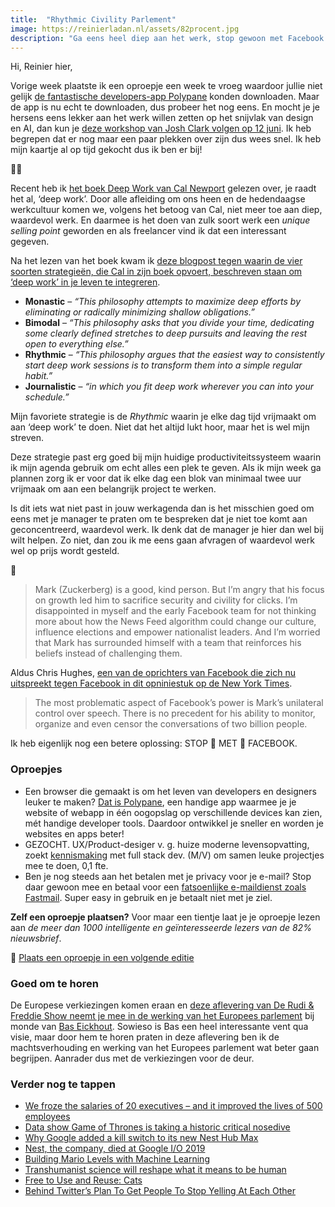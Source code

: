 ```yaml
---
title:  "Rhythmic Civility Parlement"
image: https://reinierladan.nl/assets/82procent.jpg
description: "Ga eens heel diep aan het werk, stop gewoon met Facebook en dit is hoe het Europees parlement volgens Bas Eickhout werkt."
---
```


Hi, Reinier hier,

Vorige week plaatste ik een oproepje een week te vroeg waardoor jullie niet gelijk [de fantastische developers-app Polypane](https://polypane.rocks) konden downloaden. Maar de app is nu echt te downloaden, dus probeer het nog eens. En mocht je je hersens eens lekker aan het werk willen zetten op het snijvlak van design en AI, dan kun je [deze workshop van Josh Clark volgen op 12 juni](https://academy.frozenrockets.nl/workshop/ux-design-for-ml-and-ai-12-june). Ik heb begrepen dat er nog maar een paar plekken over zijn dus wees snel. Ik heb mijn kaartje al op tijd gekocht dus ik ben er bij! 

👨‍🏫

Recent heb ik [het boek Deep Work van Cal Newport](https://www.goodreads.com/book/show/25744928-deep-work) gelezen over, je raadt het al, ‘deep work’. Door alle afleiding om ons heen en de hedendaagse werkcultuur komen we, volgens het betoog van Cal, niet meer toe aan diep, waardevol werk. En daarmee is het doen van zulk soort werk een _unique selling point_ geworden en als freelancer vind ik dat een interessant gegeven.

Na het lezen van het boek kwam ik [deze blogpost tegen waarin de vier soorten strategieën, die Cal in zijn boek opvoert, beschreven staan om ‘deep work’ in je leven te integreren](https://medium.com/the-mission/4-strategies-to-produce-deep-meaningful-work-d9aafc3d32e3).

- **Monastic** – _“This philosophy attempts to maximize deep efforts by eliminating or radically minimizing shallow obligations.”_
- **Bimodal** – _“This philosophy asks that you divide your time, dedicating some clearly defined stretches to deep pursuits and leaving the rest open to everything else.”_
- **Rhythmic** – _“This philosophy argues that the easiest way to consistently start deep work sessions is to transform them into a simple regular habit.”_
- **Journalistic** – _“in which you fit deep work wherever you can into your schedule.”_

Mijn favoriete strategie is de _Rhythmic_ waarin je elke dag tijd vrijmaakt om aan ‘deep work’ te doen. Niet dat het altijd lukt hoor, maar het is wel mijn streven.

Deze strategie past erg goed bij mijn huidige productiviteitssysteem waarin ik mijn agenda gebruik om echt alles een plek te geven. Als ik mijn week ga plannen zorg ik er voor dat ik elke dag een blok van minimaal twee uur vrijmaak om aan een belangrijk project te werken.

Is dit iets wat niet past in jouw werkagenda dan is het misschien goed om eens met je manager te praten om te bespreken dat je niet toe komt aan geconcentreerd, waardevol werk. Ik denk dat de manager je hier dan wel bij wilt helpen. Zo niet, dan zou ik me eens gaan afvragen of waardevol werk wel op prijs wordt gesteld.

👏

> Mark (Zuckerberg) is a good, kind person. But I’m angry that his focus on growth led him to sacrifice security and civility for clicks. I’m disappointed in myself and the early Facebook team for not thinking more about how the News Feed algorithm could change our culture, influence elections and empower nationalist leaders. And I’m worried that Mark has surrounded himself with a team that reinforces his beliefs instead of challenging them.

Aldus Chris Hughes, [een van de oprichters van Facebook die zich nu uitspreekt tegen Facebook in dit opniniestuk op de New York Times](https://www.nytimes.com/2019/05/09/opinion/sunday/chris-hughes-facebook-zuckerberg.html).

> The most problematic aspect of Facebook’s power is Mark’s unilateral control over speech. There is no precedent for his ability to monitor, organize and even censor the conversations of two billion people.

Ik heb eigenlijk nog een betere oplossing: STOP 👏 MET 👏 FACEBOOK.

### Oproepjes

- Een browser die gemaakt is om het leven van developers en designers leuker te maken? [Dat is Polypane](https://polypane.rocks), een handige app waarmee je je website of webapp in één oogopslag op verschillende devices kan zien, mét handige developer tools. Daardoor ontwikkel je sneller en worden je websites en apps beter!
- GEZOCHT. UX/Product-desiger v. g. huize moderne levensopvatting, zoekt [kennismaking](mailto:learn@designforlife.nl "Mail naar Franke") met full stack dev. (M/V) om samen leuke projectjes mee te doen, 0,1 fte.
- Ben je nog steeds aan het betalen met je privacy voor je e-mail? Stop daar gewoon mee en betaal voor een [fatsoenlijke e-maildienst zoals Fastmail](https://www.fastmail.com/?STKI=16948328). Super easy in gebruik en je betaalt niet met je ziel.

**Zelf een oproepje plaatsen?** Voor maar een tientje laat je je oproepje lezen aan _de meer dan 1000 intelligente en geïnteresseerde lezers van de 82% nieuwsbrief_.

🌟 [Plaats een oproepje in een volgende editie](https://forms.82procent.nl)

### Goed om te horen

De Europese verkiezingen komen eraan en [deze aflevering van De Rudi & Freddie Show neemt je mee in de werking van het Europees parlement](https://soundcloud.com/de-correspondent/de-rudi-freddie-show-de-effectiefste-politicus-van-nederland-en-vrijwel-niemand-die-hem-kent) bij monde van [Bas Eickhout](https://nl.wikipedia.org/wiki/Bas_Eickhout). Sowieso is Bas een heel interessante vent qua visie, maar door hem te horen praten in deze aflevering ben ik de machtsverhouding en werking van het Europees parlement wat beter gaan begrijpen. Aanrader dus met de verkiezingen voor de deur.

### Verder nog te tappen

- [We froze the salaries of 20 executives – and it improved the lives of 500 employees](https://www.theguardian.com/commentisfree/2019/may/15/executive-pay-salaries-carecentrix-senior-team-employees)
- [Data show Game of Thrones is taking a historic critical nosedive](https://qz.com/quartzy/1618479/data-show-game-of-thrones-is-taking-a-historic-critical-nosedive/?ref=hvper.com&utm_source=hvper.com&utm_medium=website)
- [Why Google added a kill switch to its new Nest Hub Max](https://www.fastcompany.com/90349731/the-hardware-trend-google-amazon-and-apple-are-throwing-their-weight-behind)
- [Nest, the company, died at Google I/O 2019](https://arstechnica.com/gadgets/2019/05/nest-the-company-died-at-google-io-2019/)
- [Building Mario Levels with Machine Learning](https://www.youtube.com/watch?v=U-CDQtIJ8eg)
- [Transhumanist science will reshape what it means to be human](https://qz.com/1616187/transhumanist-science-will-reshape-what-it-means-to-be-human/?ref=hvper.com&utm_source=hvper.com&utm_medium=website)
- [Free to Use and Reuse: Cats](https://www.loc.gov/free-to-use/cats)
- [Behind Twitter’s Plan To Get People To Stop Yelling At Each Other](https://www.buzzfeednews.com/article/nicolenguyen/behind-twitters-plan-to-get-people-to-stop-yelling-at-each)
